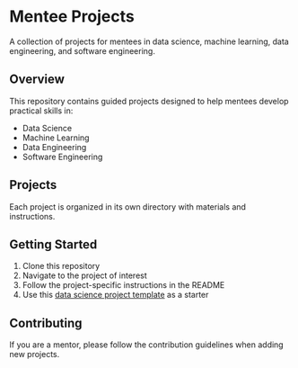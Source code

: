 # Mentee Projects

A collection of projects for mentees in data science, machine learning, data engineering, and software engineering.

## Overview

This repository contains guided projects designed to help mentees develop practical skills in:

- Data Science
- Machine Learning
- Data Engineering
- Software Engineering

## Projects

Each project is organized in its own directory with materials and instructions.

## Getting Started

1. Clone this repository
2. Navigate to the project of interest
3. Follow the project-specific instructions in the README
4. Use this [data science project template](https://github.com/adark-d/data-science-project-template) as a starter 

## Contributing

If you are a mentor, please follow the contribution guidelines when adding new projects.